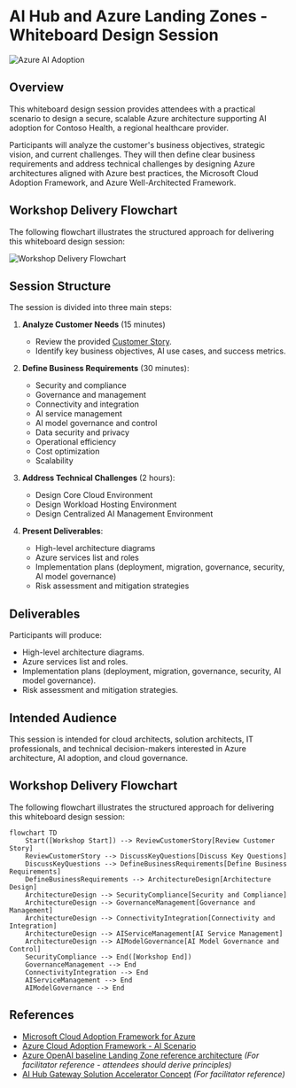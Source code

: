 # AI Hub and Azure Landing Zones - Whiteboard Design Session

![Azure AI Adoption](./media/ai-adoption-strategy.png)

## Overview

This whiteboard design session provides attendees with a practical scenario to design a secure, scalable Azure architecture supporting AI adoption for Contoso Health, a regional healthcare provider.

Participants will analyze the customer's business objectives, strategic vision, and current challenges. They will then define clear business requirements and address technical challenges by designing Azure architectures aligned with Azure best practices, the Microsoft Cloud Adoption Framework, and Azure Well-Architected Framework.

## Workshop Delivery Flowchart

The following flowchart illustrates the structured approach for delivering this whiteboard design session:

![Workshop Delivery Flowchart](./media/cloud-adoption-strategy.png)

## Session Structure

The session is divided into three main steps:

1. **Analyze Customer Needs** (15 minutes)
   - Review the provided [Customer Story](./wds/contoso-health-customer-story.md).
   - Identify key business objectives, AI use cases, and success metrics.

2. **Define Business Requirements** (30 minutes):
   - Security and compliance
   - Governance and management
   - Connectivity and integration
   - AI service management
   - AI model governance and control
   - Data security and privacy
   - Operational efficiency
   - Cost optimization
   - Scalability

3. **Address Technical Challenges** (2 hours):
   - Design Core Cloud Environment
   - Design Workload Hosting Environment
   - Design Centralized AI Management Environment

4. **Present Deliverables**:
   - High-level architecture diagrams
   - Azure services list and roles
   - Implementation plans (deployment, migration, governance, security, AI model governance)
   - Risk assessment and mitigation strategies

## Deliverables

Participants will produce:

- High-level architecture diagrams.
- Azure services list and roles.
- Implementation plans (deployment, migration, governance, security, AI model governance).
- Risk assessment and mitigation strategies.

## Intended Audience

This session is intended for cloud architects, solution architects, IT professionals, and technical decision-makers interested in Azure architecture, AI adoption, and cloud governance.

## Workshop Delivery Flowchart
The following flowchart illustrates the structured approach for delivering this whiteboard design session:

```mermaid
flowchart TD
    Start([Workshop Start]) --> ReviewCustomerStory[Review Customer Story]
    ReviewCustomerStory --> DiscussKeyQuestions[Discuss Key Questions]
    DiscussKeyQuestions --> DefineBusinessRequirements[Define Business Requirements]
    DefineBusinessRequirements --> ArchitectureDesign[Architecture Design]
    ArchitectureDesign --> SecurityCompliance[Security and Compliance]
    ArchitectureDesign --> GovernanceManagement[Governance and Management]
    ArchitectureDesign --> ConnectivityIntegration[Connectivity and Integration]
    ArchitectureDesign --> AIServiceManagement[AI Service Management]
    ArchitectureDesign --> AIModelGovernance[AI Model Governance and Control]
    SecurityCompliance --> End([Workshop End])
    GovernanceManagement --> End
    ConnectivityIntegration --> End
    AIServiceManagement --> End
    AIModelGovernance --> End
```

## References

* [Microsoft Cloud Adoption Framework for Azure](https://learn.microsoft.com/en-us/azure/cloud-adoption-framework/)
* [Azure Cloud Adoption Framework - AI Scenario](https://learn.microsoft.com/en-us/azure/cloud-adoption-framework/scenarios/ai/)
* [Azure OpenAI baseline Landing Zone reference architecture](https://learn.microsoft.com/en-us/azure/architecture/ai-ml/architecture/azure-openai-baseline-landing-zone) *(For facilitator reference - attendees should derive principles)*
* [AI Hub Gateway Solution Accelerator Concept](https://github.com/Azure-Samples/ai-hub-gateway-solution-accelerator/tree/main) *(For facilitator reference)*
